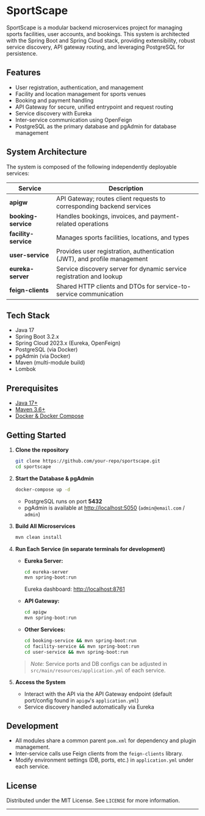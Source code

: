 # SportScape

SportScape is a modular backend microservices project for managing sports facilities, user accounts, and bookings. This system is architected with the Spring Boot and Spring Cloud stack, providing extensibility, robust service discovery, API gateway routing, and leveraging PostgreSQL for persistence.

## Features

- User registration, authentication, and management
- Facility and location management for sports venues
- Booking and payment handling
- API Gateway for secure, unified entrypoint and request routing
- Service discovery with Eureka
- Inter-service communication using OpenFeign
- PostgreSQL as the primary database and pgAdmin for database management

## System Architecture

The system is composed of the following independently deployable services:

| Service          | Description                                                                     |
| ---------------- | ------------------------------------------------------------------------------- |
| **apigw**        | API Gateway; routes client requests to corresponding backend services            |
| **booking-service** | Handles bookings, invoices, and payment-related operations                   |
| **facility-service** | Manages sports facilities, locations, and types                             |
| **user-service** | Provides user registration, authentication (JWT), and profile management        |
| **eureka-server**| Service discovery server for dynamic service registration and lookup            |
| **feign-clients**| Shared HTTP clients and DTOs for service-to-service communication               |

## Tech Stack

- Java 17
- Spring Boot 3.2.x
- Spring Cloud 2023.x (Eureka, OpenFeign)
- PostgreSQL (via Docker)
- pgAdmin (via Docker)
- Maven (multi-module build)
- Lombok

## Prerequisites

- [Java 17+](https://adoptopenjdk.net/)
- [Maven 3.6+](https://maven.apache.org/download.cgi)
- [Docker & Docker Compose](https://docs.docker.com/get-docker/)

## Getting Started

1. **Clone the repository**
    ```bash
    git clone https://github.com/your-repo/sportscape.git
    cd sportscape
    ```

2. **Start the Database & pgAdmin**
    ```bash
    docker-compose up -d
    ```
    - PostgreSQL runs on port **5432**
    - pgAdmin is available at [http://localhost:5050](http://localhost:5050) (`admin@email.com` / `admin`)

3. **Build All Microservices**
    ```bash
    mvn clean install
    ```

4. **Run Each Service (in separate terminals for development)**
    - **Eureka Server:**
        ```bash
        cd eureka-server
        mvn spring-boot:run
        ```
        Eureka dashboard: [http://localhost:8761](http://localhost:8761)

    - **API Gateway:**
        ```bash
        cd apigw
        mvn spring-boot:run
        ```

    - **Other Services:**
        ```bash
        cd booking-service && mvn spring-boot:run
        cd facility-service && mvn spring-boot:run
        cd user-service && mvn spring-boot:run
        ```

    > *Note:* Service ports and DB configs can be adjusted in `src/main/resources/application.yml` of each service.

5. **Access the System**
    - Interact with the API via the API Gateway endpoint (default port/config found in `apigw`'s `application.yml`)
    - Service discovery handled automatically via Eureka

## Development

- All modules share a common parent `pom.xml` for dependency and plugin management.
- Inter-service calls use Feign clients from the `feign-clients` library.
- Modify environment settings (DB, ports, etc.) in `application.yml` under each service.

## License

Distributed under the MIT License. See `LICENSE` for more information.

---
